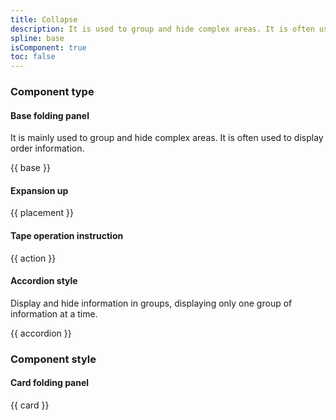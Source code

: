 ```yaml
---
title: Collapse
description: It is used to group and hide complex areas. It is often used to display order information.
spline: base
isComponent: true
toc: false
---
```


### Component type

#### Base folding panel

It is mainly used to group and hide complex areas. It is often used to display order information.

{{ base }}

#### Expansion up

{{ placement }}

#### Tape operation instruction

{{ action }}

#### Accordion style

Display and hide information in groups, displaying only one group of information at a time.

{{ accordion }}


### Component style

#### Card folding panel

{{ card }}
